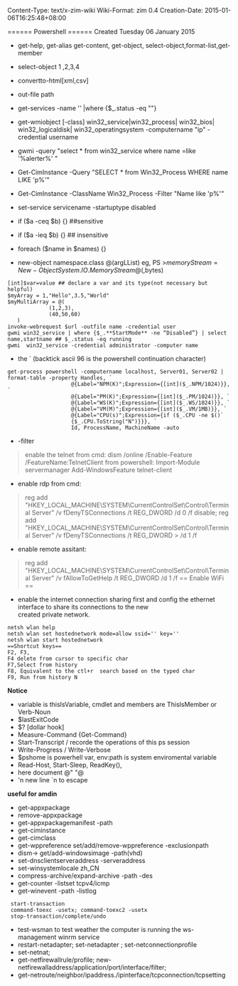 Content-Type: text/x-zim-wiki
Wiki-Format: zim 0.4
Creation-Date: 2015-01-06T16:25:48+08:00

====== Powershell ======
Created Tuesday 06 January 2015

- get-help, get-alias get-content, get-object, select-object,format-list,get-member
- select-object    1 ,2,3,4
- convertto-html[xml,csv]
- out-file path
- get-services -name '' |where {$_.status -eq ""}
- get-wmiobject [-class] win32_service|win32_process| win32_bios| win32_logicaldisk| win32_operatingsystem -computername "ip"  -credential username
- gwmi -query "select * from win32_service where name =like '%alerter%' "
-  Get-CimInstance -Query "SELECT * from Win32_Process WHERE name LIKE 'p%'"
-  Get-CimInstance -ClassName Win32_Process -Filter "Name like 'p%'"
- set-service  servicename -startuptype disabled

- if ($a -ceq $b) {} ##sensitive
- if ($a -ieq $b) {} ## insensitive
- foreach ($name in $names) {}
- new-object namespace.class @(argLList)  eg, PS >$memoryStream = New-Object System.IO.MemoryStream @(,$bytes)

```
[int]$var=value ## declare a var and its type(not necessary but helpful)
$myArray = 1,"Hello",3.5,"World"
$myMultiArray = @(
			 (1,2,3),
			 (40,50,60)
   )
invoke-webrequest $url -outfile name -credential user
gwmi win32_service | where {$_.**StartMode** -ne “Disabled”} | select name,startname ## $_.status -eq running
gwmi  win32_service -credential administrator -computer name
```
- the ` (backtick ascii 96 is the powershell continuation character)
```
get-process powershell -computername localhost, Server01, Server02 | format-table -property Handles, `
                    @{Label="NPM(K)";Expression={[int]($_.NPM/1024)}}, `
                    @{Label="PM(K)";Expression={[int]($_.PM/1024)}}, `
                    @{Label="WS(K)";Expression={[int]($_.WS/1024)}}, `
                    @{Label="VM(M)";Expression={[int]($_.VM/1MB)}}, `
                    @{Label="CPU(s)";Expression={if ($_.CPU -ne $()` 
                    {$_.CPU.ToString("N")}}}, `                                                                         
                    Id, ProcessName, MachineName -auto
```                    
- -filter
> enable the telnet from cmd:
> dism /online /Enable-Feature /FeatureName:TelnetClient
> from powershell:
> Import-Module servermanager
> Add-WindowsFeature telnet-client

- enable rdp from cmd: 
> reg add "HKEY_LOCAL_MACHINE\SYSTEM\CurrentControlSet\Control\Terminal Server" /v fDenyTSConnections /t REG_DWORD /d 0 /f
> disable; reg add "HKEY_LOCAL_MACHINE\SYSTEM\CurrentControlSet\Control\Terminal Server" /v fDenyTSConnections /t REG_DWORD > /d 1 /f

- enable remote assitant:
> reg add "HKEY_LOCAL_MACHINE\SYSTEM\CurrentControlSet\Control\Terminal Server" /v fAllowToGetHelp /t REG_DWORD /d 1 /f
> == Enable WiFi ==

- enable the internet connection sharing first and config the ethernet interface to share its connections to the new  
created private network.
```
netsh wlan help
netsh wlan set hostednetwork mode=allow ssid='' key=''
netsh wlan start hostednetwork
==Shortcut keys==
F2, F3,
F4 delete from cursor to specific char
F7,Select from history
F8, Equivalent to the ctl+r  search based on the typed char
F9, Run from history N
```

**Notice**
- variable is thisIsVariable, cmdlet and members are ThisIsMember or Verb-Noun
- $lastExitCode  
- $?  [dollar hook]
- Measure-Command {Get-Command}
- Start-Transcript / recorde the operations of this ps session
- Write-Progress / Write-Verbose
- $pshome is powerhell var, env:path is system enviromental variable
- Read-Host, Start-Sleep, ReadKey(),
- here document @"      "@
- 'n new line   \`n to escape

**useful for amdin**
- get-appxpackage
- remove-appxpackage
- get-appxpackagemanifest -path
- get-ciminstance
- get-cimclass
- get-wppreference set/add/remove-wppreference -exclusionpath
- dism-> get/add-windowsimage -path(vhd)
- set-dnsclientserveraddress -serveraddress 
- set-winsystemlocale zh_CN
- compress-archive/expand-archive -path -des
- get-counter -listset tcpv4/icmp
- get-winevent -path -listlog
```
 start-transaction
 command-toexc -usetx; command-toexc2 -usetx
 stop-transaction/complete/undo
``` 
- test-wsman to test weather the computer is running the ws-management winrm service
- restart-netadapter; set-netadapter ; set-netconnectionprofile
- set-netnat;
- get-netfirewallrule/profile; new-netfirewalladdress/application/port/interface/filter;
- get-netroute/neighbor/ipaddress./ipinterface/tcpconnection/tcpsetting

